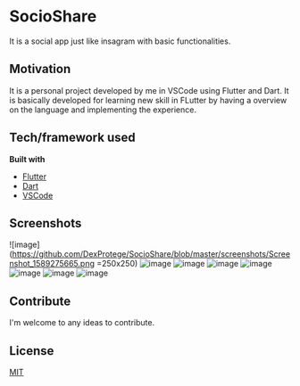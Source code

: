 # SocioShare

It is a social app just like insagram with basic functionalities.

## Motivation
It is a personal project developed by me in VSCode using Flutter and Dart. It is basically developed for learning new skill in FLutter by having a overview on the language and implementing the experience.

## Tech/framework used

<b>Built with</b>
- [Flutter](https://flutter.dev/)
- [Dart](https://dart.dev/)
- [VSCode](https://code.visualstudio.com/)

## Screenshots
![image](https://github.com/DexProtege/SocioShare/blob/master/screenshots/Screenshot_1589275665.png =250x250)
![image](https://github.com/DexProtege/SocioShare/blob/master/screenshots/Screenshot_1589275972.png)
![image](https://github.com/DexProtege/SocioShare/blob/master/screenshots/Screenshot_1589275792.png)
![image](https://github.com/DexProtege/SocioShare/blob/master/screenshots/Screenshot_1589275763.png)
![image](https://github.com/DexProtege/SocioShare/blob/master/screenshots/Screenshot_1589275926.png)
![image](https://github.com/DexProtege/SocioShare/blob/master/screenshots/Screenshot_1589275810.png)
![image](https://github.com/DexProtege/SocioShare/blob/master/screenshots/Screenshot_1589275820.png)
![image](https://github.com/DexProtege/SocioShare/blob/master/screenshots/Screenshot_1589275874.png)


## Contribute
I'm welcome to any ideas to contribute.

## License
[MIT](https://choosealicense.com/licenses/mit/)
